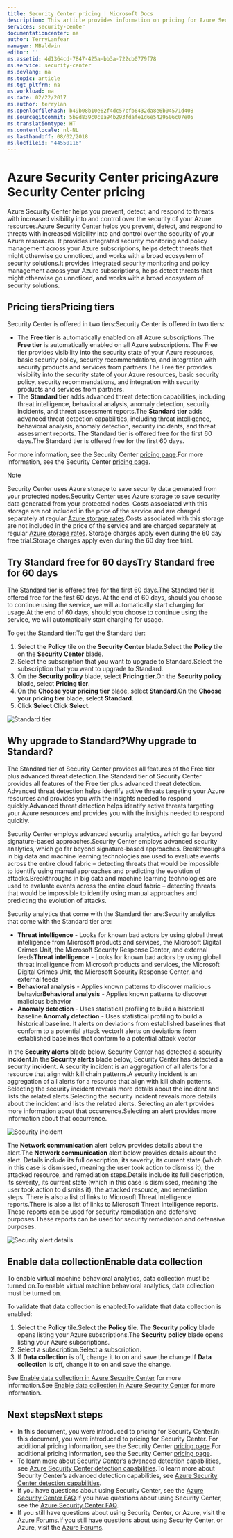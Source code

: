 ```yaml
---
title: Security Center pricing | Microsoft Docs
description: This article provides information on pricing for Azure Security Center.
services: security-center
documentationcenter: na
author: TerryLanfear
manager: MBaldwin
editor: ''
ms.assetid: 4d1364cd-7847-425a-bb3a-722cb0779f78
ms.service: security-center
ms.devlang: na
ms.topic: article
ms.tgt_pltfrm: na
ms.workload: na
ms.date: 02/22/2017
ms.author: terrylan
ms.openlocfilehash: b49b08b10e62f4dc57cfb6432da8e6b04571d408
ms.sourcegitcommit: 5b9d839c0c0a94b293fdafe1d6e5429506c07e05
ms.translationtype: HT
ms.contentlocale: nl-NL
ms.lasthandoff: 08/02/2018
ms.locfileid: "44550116"
---
```

# <a name="azure-security-center-pricing"></a><span data-ttu-id="d115b-103">Azure Security Center pricing</span><span class="sxs-lookup"><span data-stu-id="d115b-103">Azure Security Center pricing</span></span>
<span data-ttu-id="d115b-104">Azure Security Center helps you prevent, detect, and respond to threats with increased visibility into and control over the security of your Azure resources.</span><span class="sxs-lookup"><span data-stu-id="d115b-104">Azure Security Center helps you prevent, detect, and respond to threats with increased visibility into and control over the security of your Azure resources.</span></span> <span data-ttu-id="d115b-105">It provides integrated security monitoring and policy management across your Azure subscriptions, helps detect threats that might otherwise go unnoticed, and works with a broad ecosystem of security solutions.</span><span class="sxs-lookup"><span data-stu-id="d115b-105">It provides integrated security monitoring and policy management across your Azure subscriptions, helps detect threats that might otherwise go unnoticed, and works with a broad ecosystem of security solutions.</span></span>

## <a name="pricing-tiers"></a><span data-ttu-id="d115b-106">Pricing tiers</span><span class="sxs-lookup"><span data-stu-id="d115b-106">Pricing tiers</span></span>
<span data-ttu-id="d115b-107">Security Center is offered in two tiers:</span><span class="sxs-lookup"><span data-stu-id="d115b-107">Security Center is offered in two tiers:</span></span>

* <span data-ttu-id="d115b-108">The **Free tier** is automatically enabled on all Azure subscriptions.</span><span class="sxs-lookup"><span data-stu-id="d115b-108">The **Free tier** is automatically enabled on all Azure subscriptions.</span></span> <span data-ttu-id="d115b-109">The Free tier provides visibility into the security state of your Azure resources, basic security policy, security recommendations, and integration with security products and services from partners.</span><span class="sxs-lookup"><span data-stu-id="d115b-109">The Free tier provides visibility into the security state of your Azure resources, basic security policy, security recommendations, and integration with security products and services from partners.</span></span>
* <span data-ttu-id="d115b-110">The **Standard tier** adds advanced threat detection capabilities, including threat intelligence, behavioral analysis, anomaly detection, security incidents, and threat assessment reports.</span><span class="sxs-lookup"><span data-stu-id="d115b-110">The **Standard tier** adds advanced threat detection capabilities, including threat intelligence, behavioral analysis, anomaly detection, security incidents, and threat assessment reports.</span></span> <span data-ttu-id="d115b-111">The Standard tier is offered free for the first 60 days.</span><span class="sxs-lookup"><span data-stu-id="d115b-111">The Standard tier is offered free for the first 60 days.</span></span>

<span data-ttu-id="d115b-112">For more information, see the Security Center [pricing page](https://azure.microsoft.com/pricing/details/security-center/).</span><span class="sxs-lookup"><span data-stu-id="d115b-112">For more information, see the Security Center [pricing page](https://azure.microsoft.com/pricing/details/security-center/).</span></span>

> [!NOTE]
> <span data-ttu-id="d115b-113">Security Center uses Azure storage to save security data generated from your protected nodes.</span><span class="sxs-lookup"><span data-stu-id="d115b-113">Security Center uses Azure storage to save security data generated from your protected nodes.</span></span> <span data-ttu-id="d115b-114">Costs associated with this storage are not included in the price of the service and are charged separately at regular [Azure storage rates](https://azure.microsoft.com/pricing/details/storage/blobs/).</span><span class="sxs-lookup"><span data-stu-id="d115b-114">Costs associated with this storage are not included in the price of the service and are charged separately at regular [Azure storage rates](https://azure.microsoft.com/pricing/details/storage/blobs/).</span></span> <span data-ttu-id="d115b-115">Storage charges apply even during the 60 day free trial.</span><span class="sxs-lookup"><span data-stu-id="d115b-115">Storage charges apply even during the 60 day free trial.</span></span>
>
>

## <a name="try-standard-free-for-60-days"></a><span data-ttu-id="d115b-116">Try Standard free for 60 days</span><span class="sxs-lookup"><span data-stu-id="d115b-116">Try Standard free for 60 days</span></span>
<span data-ttu-id="d115b-117">The Standard tier is offered free for the first 60 days.</span><span class="sxs-lookup"><span data-stu-id="d115b-117">The Standard tier is offered free for the first 60 days.</span></span> <span data-ttu-id="d115b-118">At the end of 60 days, should you choose to continue using the service, we will automatically start charging for usage.</span><span class="sxs-lookup"><span data-stu-id="d115b-118">At the end of 60 days, should you choose to continue using the service, we will automatically start charging for usage.</span></span>

<span data-ttu-id="d115b-119">To get the Standard tier:</span><span class="sxs-lookup"><span data-stu-id="d115b-119">To get the Standard tier:</span></span>

1. <span data-ttu-id="d115b-120">Select the **Policy** tile on the **Security Center** blade.</span><span class="sxs-lookup"><span data-stu-id="d115b-120">Select the **Policy** tile on the **Security Center** blade.</span></span>
2. <span data-ttu-id="d115b-121">Select the subscription that you want to upgrade to Standard.</span><span class="sxs-lookup"><span data-stu-id="d115b-121">Select the subscription that you want to upgrade to Standard.</span></span>
3. <span data-ttu-id="d115b-122">On the **Security policy** blade, select **Pricing tier**.</span><span class="sxs-lookup"><span data-stu-id="d115b-122">On the **Security policy** blade, select **Pricing tier**.</span></span>
4. <span data-ttu-id="d115b-123">On the **Choose your pricing tier** blade, select **Standard**.</span><span class="sxs-lookup"><span data-stu-id="d115b-123">On the **Choose your pricing tier** blade, select **Standard**.</span></span>
5. <span data-ttu-id="d115b-124">Click **Select**.</span><span class="sxs-lookup"><span data-stu-id="d115b-124">Click **Select**.</span></span>

![Standard tier][1]

## <a name="why-upgrade-to-standard"></a><span data-ttu-id="d115b-126">Why upgrade to Standard?</span><span class="sxs-lookup"><span data-stu-id="d115b-126">Why upgrade to Standard?</span></span>
<span data-ttu-id="d115b-127">The Standard tier of Security Center provides all features of the Free tier plus advanced threat detection.</span><span class="sxs-lookup"><span data-stu-id="d115b-127">The Standard tier of Security Center provides all features of the Free tier plus advanced threat detection.</span></span> <span data-ttu-id="d115b-128">Advanced threat detection helps identify active threats targeting your Azure resources and provides you with the insights needed to respond quickly.</span><span class="sxs-lookup"><span data-stu-id="d115b-128">Advanced threat detection helps identify active threats targeting your Azure resources and provides you with the insights needed to respond quickly.</span></span>

<span data-ttu-id="d115b-129">Security Center employs advanced security analytics, which go far beyond signature-based approaches.</span><span class="sxs-lookup"><span data-stu-id="d115b-129">Security Center employs advanced security analytics, which go far beyond signature-based approaches.</span></span> <span data-ttu-id="d115b-130">Breakthroughs in big data and machine learning technologies are used to evaluate events across the entire cloud fabric – detecting threats that would be impossible to identify using manual approaches and predicting the evolution of attacks.</span><span class="sxs-lookup"><span data-stu-id="d115b-130">Breakthroughs in big data and machine learning technologies are used to evaluate events across the entire cloud fabric – detecting threats that would be impossible to identify using manual approaches and predicting the evolution of attacks.</span></span>

<span data-ttu-id="d115b-131">Security analytics that come with the Standard tier are:</span><span class="sxs-lookup"><span data-stu-id="d115b-131">Security analytics that come with the Standard tier are:</span></span>

* <span data-ttu-id="d115b-132">**Threat intelligence** - Looks for known bad actors by using global threat intelligence from Microsoft products and services, the Microsoft Digital Crimes Unit, the Microsoft Security Response Center, and external feeds</span><span class="sxs-lookup"><span data-stu-id="d115b-132">**Threat intelligence** - Looks for known bad actors by using global threat intelligence from Microsoft products and services, the Microsoft Digital Crimes Unit, the Microsoft Security Response Center, and external feeds</span></span>
* <span data-ttu-id="d115b-133">**Behavioral analysis** - Applies known patterns to discover malicious behavior</span><span class="sxs-lookup"><span data-stu-id="d115b-133">**Behavioral analysis** - Applies known patterns to discover malicious behavior</span></span>
* <span data-ttu-id="d115b-134">**Anomaly detection** - Uses statistical profiling to build a historical baseline.</span><span class="sxs-lookup"><span data-stu-id="d115b-134">**Anomaly detection** - Uses statistical profiling to build a historical baseline.</span></span> <span data-ttu-id="d115b-135">It alerts on deviations from established baselines that conform to a potential attack vector</span><span class="sxs-lookup"><span data-stu-id="d115b-135">It alerts on deviations from established baselines that conform to a potential attack vector</span></span>

<span data-ttu-id="d115b-136">In the **Security alerts** blade below, Security Center has detected a security **incident**.</span><span class="sxs-lookup"><span data-stu-id="d115b-136">In the **Security alerts** blade below, Security Center has detected a security **incident**.</span></span> <span data-ttu-id="d115b-137">A security incident is an aggregation of all alerts for a resource that align with kill chain patterns.</span><span class="sxs-lookup"><span data-stu-id="d115b-137">A security incident is an aggregation of all alerts for a resource that align with kill chain patterns.</span></span> <span data-ttu-id="d115b-138">Selecting the security incident reveals more details about the incident and lists the related alerts.</span><span class="sxs-lookup"><span data-stu-id="d115b-138">Selecting the security incident reveals more details about the incident and lists the related alerts.</span></span> <span data-ttu-id="d115b-139">Selecting an alert provides more information about that occurrence.</span><span class="sxs-lookup"><span data-stu-id="d115b-139">Selecting an alert provides more information about that occurrence.</span></span>

![Security incident][2]

<span data-ttu-id="d115b-141">The **Network communication** alert below provides details about the alert.</span><span class="sxs-lookup"><span data-stu-id="d115b-141">The **Network communication** alert below provides details about the alert.</span></span> <span data-ttu-id="d115b-142">Details include its full description, its severity, its current state (which in this case is dismissed, meaning the user took action to dismiss it), the attacked resource, and remediation steps.</span><span class="sxs-lookup"><span data-stu-id="d115b-142">Details include its full description, its severity, its current state (which in this case is dismissed, meaning the user took action to dismiss it), the attacked resource, and remediation steps.</span></span> <span data-ttu-id="d115b-143">There is also a list of links to Microsoft Threat Intelligence reports.</span><span class="sxs-lookup"><span data-stu-id="d115b-143">There is also a list of links to Microsoft Threat Intelligence reports.</span></span> <span data-ttu-id="d115b-144">These reports can be used for security remediation and defensive purposes.</span><span class="sxs-lookup"><span data-stu-id="d115b-144">These reports can be used for security remediation and defensive purposes.</span></span>

![Security alert details][3]

## <a name="enable-data-collection"></a><span data-ttu-id="d115b-146">Enable data collection</span><span class="sxs-lookup"><span data-stu-id="d115b-146">Enable data collection</span></span>
<span data-ttu-id="d115b-147">To enable virtual machine behavioral analytics, data collection must be turned on.</span><span class="sxs-lookup"><span data-stu-id="d115b-147">To enable virtual machine behavioral analytics, data collection must be turned on.</span></span>

<span data-ttu-id="d115b-148">To validate that data collection is enabled:</span><span class="sxs-lookup"><span data-stu-id="d115b-148">To validate that data collection is enabled:</span></span>

1. <span data-ttu-id="d115b-149">Select the **Policy** tile.</span><span class="sxs-lookup"><span data-stu-id="d115b-149">Select the **Policy** tile.</span></span> <span data-ttu-id="d115b-150">The **Security policy** blade opens listing your Azure subscriptions.</span><span class="sxs-lookup"><span data-stu-id="d115b-150">The **Security policy** blade opens listing your Azure subscriptions.</span></span>
2. <span data-ttu-id="d115b-151">Select a subscription.</span><span class="sxs-lookup"><span data-stu-id="d115b-151">Select a subscription.</span></span>
3. <span data-ttu-id="d115b-152">If **Data collection** is off, change it to on and save the change.</span><span class="sxs-lookup"><span data-stu-id="d115b-152">If **Data collection** is off, change it to on and save the change.</span></span>

<span data-ttu-id="d115b-153">See [Enable data collection in Azure Security Center](security-center-enable-data-collection.md) for more information.</span><span class="sxs-lookup"><span data-stu-id="d115b-153">See [Enable data collection in Azure Security Center](security-center-enable-data-collection.md) for more information.</span></span>

## <a name="next-steps"></a><span data-ttu-id="d115b-154">Next steps</span><span class="sxs-lookup"><span data-stu-id="d115b-154">Next steps</span></span>
* <span data-ttu-id="d115b-155">In this document, you were introduced to pricing for Security Center.</span><span class="sxs-lookup"><span data-stu-id="d115b-155">In this document, you were introduced to pricing for Security Center.</span></span> <span data-ttu-id="d115b-156">For additional pricing information, see the Security Center [pricing page](https://azure.microsoft.com/pricing/details/security-center/).</span><span class="sxs-lookup"><span data-stu-id="d115b-156">For additional pricing information, see the Security Center [pricing page](https://azure.microsoft.com/pricing/details/security-center/).</span></span>
* <span data-ttu-id="d115b-157">To learn more about Security Center’s advanced detection capabilities, see [Azure Security Center detection capabilities](security-center-detection-capabilities.md).</span><span class="sxs-lookup"><span data-stu-id="d115b-157">To learn more about Security Center’s advanced detection capabilities, see [Azure Security Center detection capabilities](security-center-detection-capabilities.md).</span></span>
* <span data-ttu-id="d115b-158">If you have questions about using Security Center, see the [Azure Security Center FAQ](security-center-faq.md).</span><span class="sxs-lookup"><span data-stu-id="d115b-158">If you have questions about using Security Center, see the [Azure Security Center FAQ](security-center-faq.md).</span></span>
* <span data-ttu-id="d115b-159">If you still have questions about using Security Center, or Azure, visit the [Azure Forums](https://social.msdn.microsoft.com/Forums/home?forum=AzureSecurityCenter&filter=alltypes&sort=lastpostdesc).</span><span class="sxs-lookup"><span data-stu-id="d115b-159">If you still have questions about using Security Center, or Azure, visit the [Azure Forums](https://social.msdn.microsoft.com/Forums/home?forum=AzureSecurityCenter&filter=alltypes&sort=lastpostdesc).</span></span>

<!--Image references-->
[1]: https://docstestmedia1.blob.core.windows.net/azure-media/articles/security-center/media/security-center-pricing/standard.png
[2]: https://docstestmedia1.blob.core.windows.net/azure-media/articles/security-center/media/security-center-pricing/incident.png
[3]: https://docstestmedia1.blob.core.windows.net/azure-media/articles/security-center/media/security-center-pricing/network-alert.png



